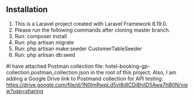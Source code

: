 ## Installation

1. This is a Laravel project created with Laravel Framework 8.19.0.
2. Please run the following commands after cloning master branch.
3. Run: composer install
4. Run: php artisan migrate
5. Run: php artisan make:seeder CustomerTableSeeder
6. Run: php artisan db:seed

#I have attached Postman collection file: hotel-booking-gp-collection.postman_collection.json in the root of this project. Also, I am adding a Google Drive link to Postmand collection for API testing: https://drive.google.com/file/d/1N0lmRwpLd5vI8dICDi8hiID5Awa7hB0N/view?usp=sharing


